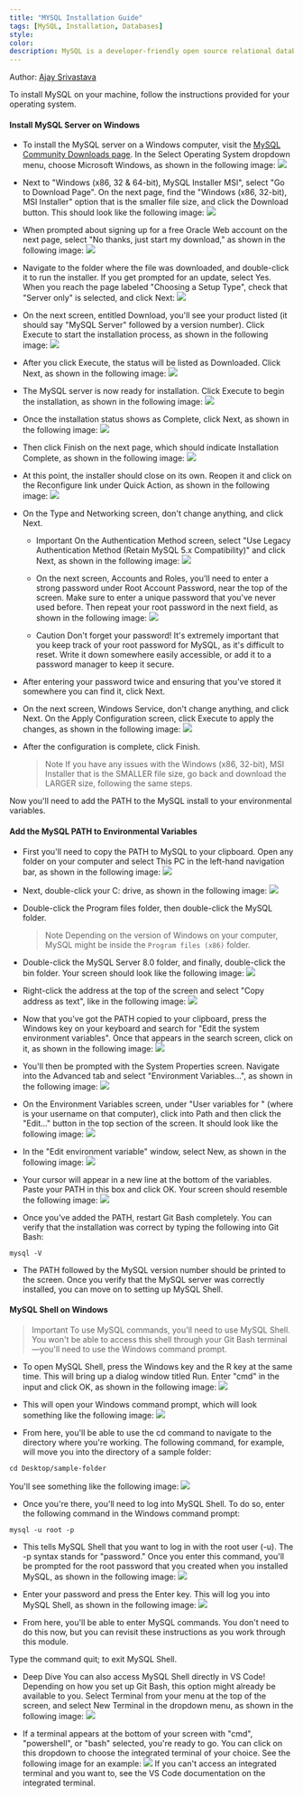 ```yaml
---
title: "MYSQL Installation Guide"
tags: [MySQL, Installation, Databases]
style: 
color:
description: MySQL is a developer-friendly open source relational database management system. Reliable and easily scalable, MySQL powers the back end of many popular social, streaming, and service web applications.
---
```

Author: [Ajay Srivastava](https://ajaydevelopr.github.io/)

To install MySQL on your machine, follow the instructions provided for your operating system.

#### Install MySQL Server on Windows
* To install the MySQL server on a Windows computer, visit the [MySQL Community Downloads page](https://dev.mysql.com/downloads/mysql). In the Select Operating System dropdown menu, choose Microsoft Windows, as shown in the following image:
![](https://i.ibb.co/SnTtkpR/12-sql-mysql-win-demo-00.png)

* Next to "Windows (x86, 32 & 64-bit), MySQL Installer MSI", select "Go to Download Page". On the next page, find the "Windows (x86, 32-bit), MSI Installer" option that is the smaller file size, and click the Download button. This should look like the following image:
![](https://i.ibb.co/Xyky9nj/12-sql-mysql-win-demo-01.png)

* When prompted about signing up for a free Oracle Web account on the next page, select "No thanks, just start my download," as shown in the following image:
![](https://i.ibb.co/ZcNq8Fk/12-sql-mysql-win-demo-02.png)

* Navigate to the folder where the file was downloaded, and double-click it to run the installer. If you get prompted for an update, select Yes. When you reach the page labeled "Choosing a Setup Type", check that "Server only" is selected, and click Next:
![](https://i.ibb.co/KxmgKmt/12-sql-mysql-win-demo-03.png)

* On the next screen, entitled Download, you'll see your product listed (it should say "MySQL Server" followed by a version number). Click Execute to start the installation process, as shown in the following image:
![](https://i.ibb.co/hcfNhY5/12-sql-mysql-win-demo-04.png)

* After you click Execute, the status will be listed as Downloaded. Click Next, as shown in the following image:
![](https://i.ibb.co/HCWwVZK/12-sql-mysql-win-demo-05.png)

* The MySQL server is now ready for installation. Click Execute to begin the installation, as shown in the following image:
![](https://i.ibb.co/hH9HcLg/12-sql-mysql-win-demo-06.png)

* Once the installation status shows as Complete, click Next, as shown in the following image:
![](https://i.ibb.co/n6KmDJ4/12-sql-mysql-win-demo-07.png)

* Then click Finish on the next page, which should indicate Installation Complete, as shown in the following image:
![](https://i.ibb.co/pwwZkVX/12-sql-mysql-win-demo-08.png)

* At this point, the installer should close on its own. Reopen it and click on the Reconfigure link under Quick Action, as shown in the following image:
![](https://i.ibb.co/SvxgfkV/12-sql-mysql-win-demo-09.png)

* On the Type and Networking screen, don't change anything, and click Next.
  * Important On the Authentication Method screen, select "Use Legacy Authentication Method (Retain MySQL 5.x Compatibility)" and click Next, as shown in the following image:
  ![](https://i.ibb.co/44cG7s9/12-sql-mysql-win-demo-10.png)

  * On the next screen, Accounts and Roles, you'll need to enter a strong password under Root Account Password, near the top of the screen. Make sure to enter a unique password that you've never used before. Then repeat your root password in the next field, as shown in the following image:
  ![](https://i.ibb.co/SvSKjK7/12-sql-mysql-win-demo-11.png)

  * Caution Don't forget your password! It's extremely important that you keep track of your root password for MySQL, as it's difficult to reset. Write it down somewhere easily accessible, or add it to a password manager to keep it secure.

* After entering your password twice and ensuring that you've stored it somewhere you can find it, click Next.

* On the next screen, Windows Service, don't change anything, and click Next. On the Apply Configuration screen, click Execute to apply the changes, as shown in the following image:
![](https://i.ibb.co/PNWQDXF/12-sql-mysql-win-demo-12.png)

* After the configuration is complete, click Finish.
  > Note If you have any issues with the Windows (x86, 32-bit), MSI Installer that is the SMALLER file size, go back and download the LARGER size, following the same steps.

Now you'll need to add the PATH to the MySQL install to your environmental variables.

#### Add the MySQL PATH to Environmental Variables
* First you'll need to copy the PATH to MySQL to your clipboard. Open any folder on your computer and select This PC in the left-hand navigation bar, as shown in the following image:
![](https://i.ibb.co/WWz5y0w/12-sql-mysql-win-demo-13.png)

* Next, double-click your C: drive, as shown in the following image:
![](https://i.ibb.co/gPbv5Ff/12-sql-mysql-win-demo-14.png)

* Double-click the Program files folder, then double-click the MySQL folder.
  > Note Depending on the version of Windows on your computer, MySQL might be inside the ```Program files (x86)``` folder.

* Double-click the MySQL Server 8.0 folder, and finally, double-click the bin folder. Your screen should look like the following image:
![](https://i.ibb.co/BqLvj5h/12-sql-mysql-win-demo-15.png)

* Right-click the address at the top of the screen and select "Copy address as text", like in the following image:
![](https://i.ibb.co/41V2yFT/12-sql-mysql-win-demo-16.png)

* Now that you've got the PATH copied to your clipboard, press the Windows key on your keyboard and search for "Edit the system environment variables". Once that appears in the search screen, click on it, as shown in the following image:
![](https://i.ibb.co/vBKVYkY/12-sql-mysql-win-demo-17.png)

* You'll then be prompted with the System Properties screen. Navigate into the Advanced tab and select "Environment Variables...", as shown in the following image:
![](https://i.ibb.co/BgVdX6n/12-sql-mysql-win-demo-18.png)

* On the Environment Variables screen, under "User variables for <user>" (where <user> is your username on that computer), click into Path and then click the "Edit..." button in the top section of the screen. It should look like the following image:
![](https://i.ibb.co/kMCY24J/12-sql-mysql-win-demo-19.png)

* In the "Edit environment variable" window, select New, as shown in the following image:
![](https://i.ibb.co/dQXC8Kt/12-sql-mysql-win-demo-20.png)

* Your cursor will appear in a new line at the bottom of the variables. Paste your PATH in this box and click OK. Your screen should resemble the following image:
![](https://i.ibb.co/Pr4SSN1/12-sql-mysql-win-demo-21.png)

* Once you've added the PATH, restart Git Bash completely. You can verify that the installation was correct by typing the following into Git Bash:
```Git
mysql -V
```
* The PATH followed by the MySQL version number should be printed to the screen. Once you verify that the MySQL server was correctly installed, you can move on to setting up MySQL Shell.

#### MySQL Shell on Windows
  > Important To use MySQL commands, you'll need to use MySQL Shell. You won't be able to access this shell through your Git Bash terminal—you'll need to use the Windows command prompt.

* To open MySQL Shell, press the Windows key and the R key at the same time. This will bring up a dialog window titled Run. Enter "cmd" in the input and click OK, as shown in the following image:
![](https://i.ibb.co/LZnPpch/12-sql-shell-demo-01.png)

* This will open your Windows command prompt, which will look something like the following image:
![](https://i.ibb.co/YZQwkj1/12-sql-shell-demo-02.png)

* From here, you'll be able to use the cd command to navigate to the directory where you're working. The following command, for example, will move you into the directory of a sample folder:
```Git
cd Desktop/sample-folder
```
You'll see something like the following image:
![](https://i.ibb.co/5Gx34N3/12-sql-shell-demo-06.png)

* Once you're there, you'll need to log into MySQL Shell. To do so, enter the following command in the Windows command prompt:
```Git
mysql -u root -p
```

* This tells MySQL Shell that you want to log in with the root user (-u). The -p syntax stands for "password." Once you enter this command, you'll be prompted for the root password that you created when you installed MySQL, as shown in the following image:
![](https://i.ibb.co/4Wn7rfM/12-sql-shell-demo-07.png)

* Enter your password and press the Enter key. This will log you into MySQL Shell, as shown in the following image:
![](https://i.ibb.co/kgjJsyV/12-sql-shell-demo-08.png)

* From here, you'll be able to enter MySQL commands. You don't need to do this now, but you can revisit these instructions as you work through this module.

Type the command quit; to exit MySQL Shell.
  * Deep Dive You can also access MySQL Shell directly in VS Code! Depending on how you set up Git Bash, this option might already be available to you. Select Terminal from your menu at the top of the screen, and select New Terminal in the dropdown menu, as shown in the following image:
  ![](https://i.ibb.co/kHbqrkp/12-sql-shell-demo-04.png)

  * If a terminal appears at the bottom of your screen with "cmd", "powershell", or "bash" selected, you're ready to go. You can click on this dropdown to choose the integrated terminal of your choice. See the following image for an example:
  ![](https://i.ibb.co/pLnCTNX/12-sql-shell-demo-05.png)
  If you can't access an integrated terminal and you want to, see the VS Code documentation on the integrated terminal.